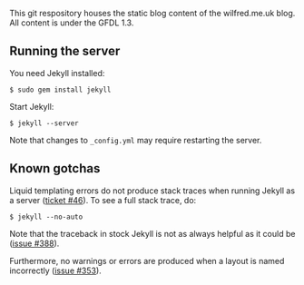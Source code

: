 This git respository houses the static blog content of the
wilfred.me.uk blog. All content is under the GFDL 1.3.

## Running the server

You need Jekyll installed:

    $ sudo gem install jekyll
    
Start Jekyll:

    $ jekyll --server

Note that changes to `_config.yml` may require restarting the server.

## Known gotchas

Liquid templating errors do not produce stack traces when running
Jekyll as a server
([ticket #46](https://github.com/mojombo/jekyll/issues/46)). To see a
full stack trace, do:

    $ jekyll --no-auto
    
Note that the traceback in stock Jekyll is not as always helpful as it
could be ([issue #388](https://github.com/mojombo/jekyll/issues/388)).

Furthermore, no warnings or errors are produced when a layout is named
incorrectly
([issue #353](https://github.com/mojombo/jekyll/issues/353)).
